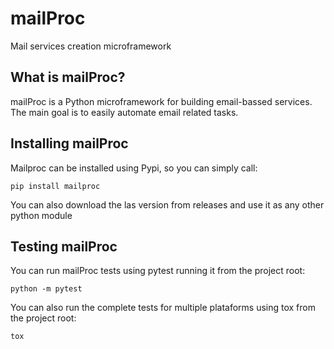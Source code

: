 # mailProc
Mail services creation microframework

## What is mailProc?
mailProc is a Python microframework for building email-bassed services. 
The main goal is to easily automate email related tasks.

## Installing mailProc
Mailproc can be installed using Pypi, so you can simply call:

`pip install mailproc`
   
You can also download the las version from releases and use it as any other python module

## Testing mailProc
You can run mailProc tests using pytest running it from the project root:

`python -m pytest`

You can also run the complete tests for multiple plataforms using tox from the project root:

`tox`

